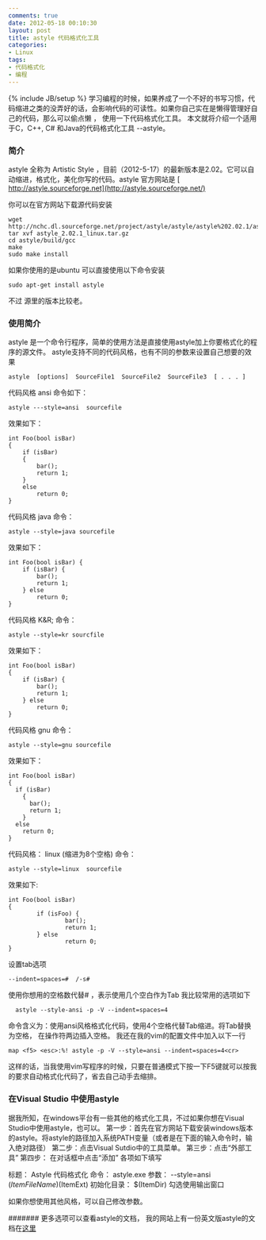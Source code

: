 ```yaml
---
comments: true
date: 2012-05-18 00:10:30
layout: post
title: astyle 代码格式化工具
categories:
- Linux
tags:
- 代码格式化
- 编程
---
```


{% include JB/setup %}
学习编程的时候，如果养成了一个不好的书写习惯，代码缩进之类的没弄好的话，会影响代码的可读性。如果你自己实在是懒得管理好自己的代码，那么可以偷点懒 ， 使用一下代码格式化工具。 本文就将介绍一个适用于C，C++, C# 和Java的代码格式化工具 --astyle。



###  简介


astyle 全称为 Artistic Style ，目前（2012-5-17）的最新版本是2.02。它可以自动缩进，格式化，美化你写的代码。astyle
官方网站是  [ http://astyle.sourceforge.net](http://astyle.sourceforge.net/)  

你可以在官方网站下载源代码安装


    
    
    wget http://nchc.dl.sourceforge.net/project/astyle/astyle/astyle%202.02.1/astyle_2.02.1_linux.tar.gz
    tar xvf astyle_2.02.1_linux.tar.gz
    cd astyle/build/gcc
    make
    sudo make install
    


如果你使用的是ubuntu 可以直接使用以下命令安装

    
    
    sudo apt-get install astyle
    


不过 源里的版本比较老。



###  使用简介


astyle 是一个命令行程序，简单的使用方法是直接使用astyle加上你要格式化的程序的源文件。
astyle支持不同的代码风格，也有不同的参数来设置自己想要的效果


    
    
    astyle  [options]  SourceFile1  SourceFile2  SourceFile3  [ . . . ]
    


代码风格 ansi 
命令如下：

    
    
    astyle ---style=ansi  sourcefile
    


效果如下：

    
    
    int Foo(bool isBar)
    {
        if (isBar)
        {
            bar();
            return 1;
        }
        else
            return 0;
    }        
    


代码风格 java
命令：

    
    
    astyle --style=java sourcefile
    


效果如下：

    
    
    int Foo(bool isBar) {
        if (isBar) {
            bar();
            return 1;
        } else
            return 0;
    }
    


代码风格 K&R;
命令：

    
    
    astyle --style=kr sourcfile
    


效果如下：

    
    
    int Foo(bool isBar) 
    {
        if (isBar) {
            bar();
            return 1;
        } else
            return 0;
    }
    



代码风格 gnu
命令：

    
    
    astyle --style=gnu sourcefile
    


效果如下：

    
    
    int Foo(bool isBar)
    {
      if (isBar)
        {
          bar();
          return 1;
        }
      else
        return 0;
    }
    


代码风格： linux  (缩进为8个空格)
命令：

    
    
    astyle --style=linux  sourcefile
    


效果如下:
    
    
    int Foo(bool isBar)
    {
            if (isFoo) {
                    bar();
                    return 1;
            } else
                    return 0;
    }
    


设置tab选项

    
    
    --indent=spaces=#  /-s# 
    


使用你想用的空格数代替# ，表示使用几个空白作为Tab
我比较常用的选项如下
 
    
    
      astyle --style-ansi -p -V --indent=spaces=4
    


命令含义为：使用ansi风格格式化代码，使用4个空格代替Tab缩进。将Tab替换为空格， 在操作符两边插入空格。
我还在我的vim的配置文件中加入以下一行

    
    
    map <f5> <esc>:%! astyle -p -V --style=ansi --indent=spaces=4<cr>
    


这样的话，当我使用vim写程序的时候，只要在普通模式下按一下F5键就可以按我的要求自动格式化代码了，省去自己动手去缩排。


###  在Visual Studio 中使用astyle


据我所知，在windows平台有一些其他的格式化工具，不过如果你想在Visual Studio中使用astyle，也可以。
第一步：首先在官方网站下载安装windows版本的astyle。将astyle的路径加入系统PATH变量（或者是在下面的输入命令时，输入绝对路径）
第二步：点击Visual Sutdio中的工具菜单。
第三步：点击“外部工具”
第四步： 在对话框中点击“添加”
各项如下填写

标题： Astyle 代码格式化
命令： astyle.exe
参数： --style=ansi $(ItemFileName)$(ItemExt)
初始化目录： $(ItemDir)
勾选使用输出窗口

如果你想使用其他风格，可以自己修改参数。


####### 
更多选项可以查看astyle的文档，
我的网站上有一份英文版astyle的文档在[这里](http://andyhuzhill.github.io/html/doc/index.html)



